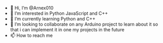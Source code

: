 - 👋 Hi, I’m @Arnex010 
- 👀 I’m interested in Python JavaScript and C++
- 🌱 I’m currently learning Python and C++
- 💞️ I’m looking to collaborate on any Arduino project to learn about it so that i can implement it in one my projects in the future
- 📫 How to reach me 

<!---
Arnex010/Arnex010 is a ✨ special ✨ repository because its `README.md` (this file) appears on your GitHub profile.
You can click the Preview link to take a look at your changes.
--->
